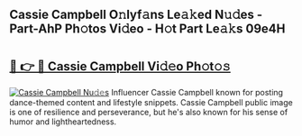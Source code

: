## Cassie Campbell O𝚗lyf𝚊ns Le𝚊𝚔ed N𝚞𝚍es - Part-AhP Ph𝚘tos Vi𝚍eo - H𝚘t Part Le𝚊𝚔s 09e4H

# <h2><a href="http://hf29yu5.feru.top/?c=Cassie+Campbell">🔗 👉 🔴 Cassie Campbell Vi𝚍𝚎o Ph𝚘t𝚘𝚜</a></h2>

[![Cassie Campbell Nu𝚍𝚎s](https://i.imgur.com/0TWrTi3.gif)](http://hf29yu5.feru.top/?c=Cassie+Campbell)
Influencer Cassie Campbell known for posting dance-themed content and lifestyle snippets. Cassie Campbell public image is one of resilience and perseverance, but he's also known for his sense of humor and lightheartedness. 
